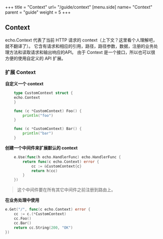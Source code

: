 +++
title = "Context"
url= "/guide/context"
[menu.side]
  name= "Context"
  parent = "guide"
  weight = 5
+++

## Context

echo.Context 代表了当前 HTTP 请求的 context（上下文？这里看个人理解吧，就不翻译了）。
它含有请求和相应的引用，路径，路径参数，数据，注册的业务处理方法和读取请求和输出响应的API。
由于 Context 是一个接口，所以也可以很方便的使用自定义的 API 扩展。

### 扩展 Context

**自定义一个 context**
```go
    type CustomContext struct {
	echo.Context
    }

    func (c *CustomContext) Foo() {
        println("foo")
    }

    func (c *CustomContext) Bar() {
        println("bar")
    }
```
**创建一个中间件来扩展默认的 context**

```go
    e.Use(func(h echo.HandlerFunc) echo.HandlerFunc {
        return func(c echo.Context) error {
            cc := &CustomContext{c}
            return h(cc)
        }
    })
```
> 这个中间件要在所有其它中间件之前注册到路由上。

**在业务处理中使用**

```go
e.Get("/", func(c echo.Context) error {
	cc := c.(*CustomContext)
	cc.Foo()
	cc.Bar()
	return cc.String(200, "OK")
})
```
